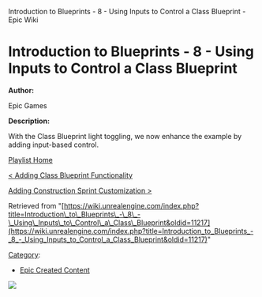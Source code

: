 Introduction to Blueprints - 8 - Using Inputs to Control a Class Blueprint - Epic Wiki                    

Introduction to Blueprints - 8 - Using Inputs to Control a Class Blueprint
==========================================================================

  

**Author:**

Epic Games

**Description:**

With the Class Blueprint light toggling, we now enhance the example by adding input-based control.

[Playlist Home](/Category:Epic_Video_Playlists "Category:Epic Video Playlists")

[< Adding Class Blueprint Functionality](/Introduction_to_Blueprints_-_7_-_Adding_Class_Blueprint_Functionality "Introduction to Blueprints - 7 - Adding Class Blueprint Functionality")

[Adding Construction Sprint Customization >](/Introduction_to_Blueprints_-_9_-_Adding_Construction_Sprint_Customization "Introduction to Blueprints - 9 - Adding Construction Sprint Customization")

Retrieved from "[https://wiki.unrealengine.com/index.php?title=Introduction\_to\_Blueprints\_-\_8\_-\_Using\_Inputs\_to\_Control\_a\_Class\_Blueprint&oldid=11217](https://wiki.unrealengine.com/index.php?title=Introduction_to_Blueprints_-_8_-_Using_Inputs_to_Control_a_Class_Blueprint&oldid=11217)"

[Category](/Special:Categories "Special:Categories"):

*   [Epic Created Content](/Category:Epic_Created_Content "Category:Epic Created Content")

  ![](https://tracking.unrealengine.com/track.png)
